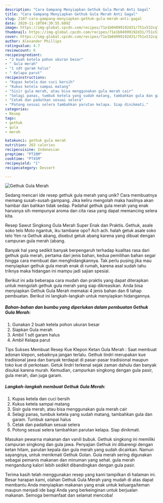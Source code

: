 ```yaml
---
description: "Cara Gampang Menyiapkan Gethuk Gula Merah Anti Gagal"
title: "Cara Gampang Menyiapkan Gethuk Gula Merah Anti Gagal"
slug: 2107-cara-gampang-menyiapkan-gethuk-gula-merah-anti-gagal
date: 2020-11-10T04:39:55.689Z
image: https://img-global.cpcdn.com/recipes/71e1b04999192d31/751x532cq70/gethuk-gula-merah-foto-resep-utama.jpg
thumbnail: https://img-global.cpcdn.com/recipes/71e1b04999192d31/751x532cq70/gethuk-gula-merah-foto-resep-utama.jpg
cover: https://img-global.cpcdn.com/recipes/71e1b04999192d31/751x532cq70/gethuk-gula-merah-foto-resep-utama.jpg
author: Alexander Phillips
ratingvalue: 4.7
reviewcount: 6
recipeingredient:
- "2 buah ketela pohon ukuran besar"
- " Gula merah"
- "1 sdt garam halus"
- " Kelapa parut"
recipeinstructions:
- "Kupas ketela dan cuci bersih"
- "Kukus ketela sampai matang"
- "Sisir gula merah, atau bisa menggunakan gula merah cair"
- "Selagi panas, tumbuk ketela yang sudah matang, tambahkan gula dan garam. Tumbuk sampai halus"
- "Cetak dan padatkan sesuai selera"
- "Potong sesuai selera tambahkan parutan kelapa. Siap dinikmati."
categories:
- Resep
tags:
- gethuk
- gula
- merah

katakunci: gethuk gula merah 
nutrition: 263 calories
recipecuisine: Indonesian
preptime: "PT20M"
cooktime: "PT45M"
recipeyield: "1"
recipecategory: Dessert

---
```



![Gethuk Gula Merah](https://img-global.cpcdn.com/recipes/71e1b04999192d31/751x532cq70/gethuk-gula-merah-foto-resep-utama.jpg)

Sedang mencari ide resep gethuk gula merah yang unik? Cara membuatnya memang susah-susah gampang. Jika keliru mengolah maka hasilnya akan hambar dan bahkan tidak sedap. Padahal gethuk gula merah yang enak harusnya sih mempunyai aroma dan cita rasa yang dapat memancing selera kita.

Resep Sawut Singkong Gula Merah Super Enak dan Praktis. Gethuk, asale soko telo Moto ngantuk, iku tambane opo? Ach ach. halah getuk asale soko telo Yen ra Gethuk abang, disebut getuk abang karena yang dibuat dengan campuran gula merah (abang.

Banyak hal yang sedikit banyak berpengaruh terhadap kualitas rasa dari gethuk gula merah, pertama dari jenis bahan, kedua pemilihan bahan segar hingga cara membuat dan menghidangkannya. Tak perlu pusing jika mau menyiapkan gethuk gula merah enak di rumah, karena asal sudah tahu triknya maka hidangan ini mampu jadi sajian spesial.


Berikut ini ada beberapa cara mudah dan praktis yang dapat diterapkan untuk mengolah gethuk gula merah yang siap dikreasikan. Anda bisa menyiapkan Gethuk Gula Merah memakai 4 jenis bahan dan 6 tahap pembuatan. Berikut ini langkah-langkah untuk menyiapkan hidangannya.

<!--inarticleads1-->

##### Bahan-bahan dan bumbu yang diperlukan dalam pembuatan Gethuk Gula Merah:

1. Gunakan 2 buah ketela pohon ukuran besar
1. Siapkan  Gula merah
1. Ambil 1 sdt garam halus
1. Ambil  Kelapa parut


Tips Sukses Membuat Resep Kue Klepon Ketan Gula Merah : Saat membuat adonan klepon, sebaiknya jangan terlalu. Gethuk lindri merupakan kue tradisional jawa dan banyak terdapat di pasar-pasar tradisional maupun toko kue di perkotaan. Getuk lindri terkenal sejak zaman dahulu dan banyak disukai karena murah. Kemudian, campurkan singkong dengan gula pasir, gula merah, dan juga garam. 

<!--inarticleads2-->

##### Langkah-langkah membuat Gethuk Gula Merah:

1. Kupas ketela dan cuci bersih
1. Kukus ketela sampai matang
1. Sisir gula merah, atau bisa menggunakan gula merah cair
1. Selagi panas, tumbuk ketela yang sudah matang, tambahkan gula dan garam. Tumbuk sampai halus
1. Cetak dan padatkan sesuai selera
1. Potong sesuai selera tambahkan parutan kelapa. Siap dinikmati.


Masukan pewarna makanan dan vanili bubuk. Gethuk singkong ini memiliki campuran singkong dan gula jawa. Penyajian Gethuk ini dibarengi dengan ketan hitam, parutan kepala dan gula merah yang sudah dicairkan. Namun sayangnya, untuk menikmati Gethuk Golan. Gula merah sering digunakan sebagai pemanis makanan dan minuman yang sehat. gula merah mengandung kalori lebih sedikit dibandingkan dengan gula pasir. 

Terima kasih telah menggunakan resep yang kami tampilkan di halaman ini. Besar harapan kami, olahan Gethuk Gula Merah yang mudah di atas dapat membantu Anda menyiapkan makanan yang enak untuk keluarga/teman maupun menjadi ide bagi Anda yang berkeinginan untuk berjualan makanan. Semoga bermanfaat dan selamat mencoba!
